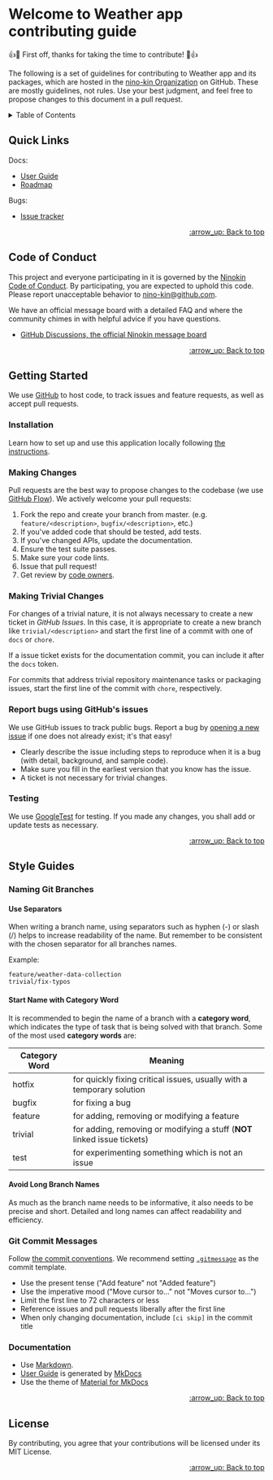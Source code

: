 <a name="contributing-top"></a>

# Welcome to Weather app contributing guide

:+1::tada: First off, thanks for taking the time to contribute! :tada::+1:

The following is a set of guidelines for contributing to Weather app and its packages, which are hosted in the [nino-kin Organization](https://github.com/nino-kin) on GitHub. These are mostly guidelines, not rules. Use your best judgment, and feel free to propose changes to this document in a pull request.

<!-- TABLE OF CONTENTS -->
<details>
  <summary>Table of Contents</summary>
  <ol>
    <li>
      <a href="#quick-links">Quick Links</a>
    </li>
    <li>
      <a href="#code-of-conduct">Code of Conduct</a>
    </li>
    <li>
      <a href="#getting-started">Getting Started</a>
      <ul>
        <li><a href="#installation">Installation</a></li>
        <li><a href="#making-changes">Making Changes</a></li>
        <li><a href="#making-trivial-changes">Making Trivial Changes</a></li>
        <li><a href="#report-bugs-using-githubs-issues">Report bugs using GitHub's issues</a></li>
        <li><a href="#testing">Testing</a></li>
      </ul>
    </li>
    <li>
      <a href="#style-guides">Style Guides</a>
      <ul>
        <li><a href="#naming-git-branches">Naming Git Branches</a></li>
        <li><a href="#git-commit-messages">Git Commit Messages</a></li>
        <li><a href="#documentation">Documentation</a></li>
      </ul>
    </li>
    <li>
      <a href="#license">License</a>
    </li>
  </ol>
</details>

## Quick Links

Docs:

- [User Guide]()
- [Roadmap]()

Bugs:

- [Issue tracker](https://github.com/nino-kin/weather-app/issues)

<p align="right"><a href="#contributing-top">:arrow_up: Back to top</a></p>

## Code of Conduct

This project and everyone participating in it is governed by the [Ninokin Code of Conduct](CODE_OF_CONDUCT.md). By participating, you are expected to uphold this code. Please report unacceptable behavior to [nino-kin@github.com](mailto:nino-kin@github.com).

We have an official message board with a detailed FAQ and where the community chimes in with helpful advice if you have questions.

* [GitHub Discussions, the official Ninokin message board](https://github.com/nino-kin/weather-app/discussions)

<p align="right"><a href="#contributing-top">:arrow_up: Back to top</a></p>

## Getting Started

We use [GitHub](https://github.com/nino-kin/weather-app) to host code, to track issues and feature requests, as well as accept pull requests.

### Installation

Learn how to set up and use this application locally following [the instructions](docs/getting_started.md).

### Making Changes

Pull requests are the best way to propose changes to the codebase (we use [GitHub Flow](https://docs.github.com/en/get-started/quickstart/github-flow)). We actively welcome your pull requests:

1. Fork the repo and create your branch from master. (e.g. `feature/<description>`, `bugfix/<description>`, etc.)
2. If you've added code that should be tested, add tests.
3. If you've changed APIs, update the documentation.
4. Ensure the test suite passes.
5. Make sure your code lints.
6. Issue that pull request!
7. Get review by [code owners](.github/CODEOWNERS).

### Making Trivial Changes

For changes of a trivial nature, it is not always necessary to create a new ticket in _GitHub Issues_. In this case, it is appropriate to create a new branch like `trivial/<description>` and start the first line of a commit with one of `docs` or `chore`.

If a issue ticket exists for the documentation commit, you can include it after the `docs` token.

For commits that address trivial repository maintenance tasks or packaging issues, start the first line of the commit with `chore`, respectively.

### Report bugs using GitHub's issues

We use GitHub issues to track public bugs. Report a bug by [opening a new issue](https://github.com/nino-kin/weather-app/issues) if one does not already exist; it's that easy!

- Clearly describe the issue including steps to reproduce when it is a bug (with detail, background, and sample code).
- Make sure you fill in the earliest version that you know has the issue.
- A ticket is not necessary for trivial changes.

### Testing

We use [GoogleTest](http://google.github.io/googletest/) for testing. If you made any changes, you shall add or update tests as necessary.

<p align="right"><a href="#contributing-top">:arrow_up: Back to top</a></p>

## Style Guides

### Naming Git Branches

#### Use Separators

When writing a branch name, using separators such as hyphen (-) or slash (/) helps to increase readability of the name. But remember to be consistent with the chosen separator for all branches names.

Example:

```console
feature/weather-data-collection
trivial/fix-typos
```

####  Start Name with Category Word

It is recommended to begin the name of a branch with a **category word**, which indicates the type of task that is being solved with that branch. Some of the most used **category words** are:

| Category Word | Meaning |
|---------------|---------|
| hotfix  | for quickly fixing critical issues, usually with a temporary solution |
| bugfix  | for fixing a bug |
| feature | for adding, removing or modifying a feature |
| trivial | for adding, removing or modifying a stuff (**NOT** linked issue tickets) |
| test    | for experimenting something which is not an issue |

#### Avoid Long Branch Names

As much as the branch name needs to be informative, it also needs to be precise and short. Detailed and long names can affect readability and efficiency.

### Git Commit Messages

Follow [the commit conventions](https://www.conventionalcommits.org/en/). We recommend setting [`.gitmessage`](.gitmessage) as the commit template.

* Use the present tense ("Add feature" not "Added feature")
* Use the imperative mood ("Move cursor to..." not "Moves cursor to...")
* Limit the first line to 72 characters or less
* Reference issues and pull requests liberally after the first line
* When only changing documentation, include `[ci skip]` in the commit title

### Documentation

* Use [Markdown](https://www.markdownguide.org/).
* [User Guide]() is generated by [MkDocs](https://www.mkdocs.org/)
* Use the theme of [Material for MkDocs](https://squidfunk.github.io/mkdocs-material/)

<p align="right"><a href="#contributing-top">:arrow_up: Back to top</a></p>

## License

By contributing, you agree that your contributions will be licensed under its MIT License.

<p align="right"><a href="#contributing-top">:arrow_up: Back to top</a></p>
